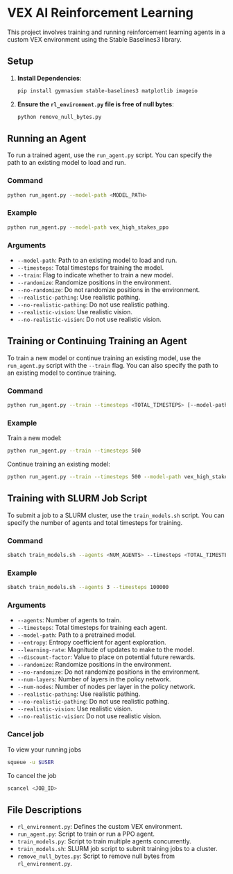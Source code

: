 # VEX AI Reinforcement Learning

This project involves training and running reinforcement learning agents in a custom VEX environment using the Stable Baselines3 library.

## Setup

1. **Install Dependencies**:
    ```bash
    pip install gymnasium stable-baselines3 matplotlib imageio
    ```

2. **Ensure the `rl_environment.py` file is free of null bytes**:
    ```bash
    python remove_null_bytes.py
    ```

## Running an Agent

To run a trained agent, use the `run_agent.py` script. You can specify the path to an existing model to load and run.

### Command

```bash
python run_agent.py --model-path <MODEL_PATH>
```

### Example

```bash
python run_agent.py --model-path vex_high_stakes_ppo
```

### Arguments

- `--model-path`: Path to an existing model to load and run.
- `--timesteps`: Total timesteps for training the model.
- `--train`: Flag to indicate whether to train a new model.
- `--randomize`: Randomize positions in the environment.
- `--no-randomize`: Do not randomize positions in the environment.
- `--realistic-pathing`: Use realistic pathing.
- `--no-realistic-pathing`: Do not use realistic pathing.
- `--realistic-vision`: Use realistic vision.
- `--no-realistic-vision`: Do not use realistic vision.

## Training or Continuing Training an Agent

To train a new model or continue training an existing model, use the `run_agent.py` script with the `--train` flag. You can also specify the path to an existing model to continue training.

### Command

```bash
python run_agent.py --train --timesteps <TOTAL_TIMESTEPS> [--model-path <MODEL_PATH>]
```

### Example

Train a new model:
```bash
python run_agent.py --train --timesteps 500
```

Continue training an existing model:
```bash
python run_agent.py --train --timesteps 500 --model-path vex_high_stakes_ppo
```

## Training with SLURM Job Script

To submit a job to a SLURM cluster, use the `train_models.sh` script. You can specify the number of agents and total timesteps for training.

### Command

```bash
sbatch train_models.sh --agents <NUM_AGENTS> --timesteps <TOTAL_TIMESTEPS>
```

### Example

```bash
sbatch train_models.sh --agents 3 --timesteps 100000
```

### Arguments

- `--agents`: Number of agents to train.
- `--timesteps`: Total timesteps for training each agent.
- `--model-path`: Path to a pretrained model.
- `--entropy`: Entropy coefficient for agent exploration.
- `--learning-rate`: Magnitude of updates to make to the model.
- `--discount-factor`: Value to place on potential future rewards.
- `--randomize`: Randomize positions in the environment.
- `--no-randomize`: Do not randomize positions in the environment.
- `--num-layers`: Number of layers in the policy network.
- `--num-nodes`: Number of nodes per layer in the policy network.
- `--realistic-pathing`: Use realistic pathing.
- `--no-realistic-pathing`: Do not use realistic pathing.
- `--realistic-vision`: Use realistic vision.
- `--no-realistic-vision`: Do not use realistic vision.

### Cancel job

To view your running jobs
```bash
squeue -u $USER
```

To cancel the job
```bash
scancel <JOB_ID>
```

## File Descriptions

- `rl_environment.py`: Defines the custom VEX environment.
- `run_agent.py`: Script to train or run a PPO agent.
- `train_models.py`: Script to train multiple agents concurrently.
- `train_models.sh`: SLURM job script to submit training jobs to a cluster.
- `remove_null_bytes.py`: Script to remove null bytes from `rl_environment.py`.